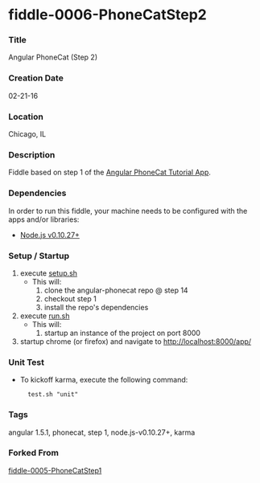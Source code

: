fiddle-0006-PhoneCatStep2
======


### Title

Angular PhoneCat (Step 2)


### Creation Date

02-21-16


### Location

Chicago, IL


### Description

Fiddle based on step 1 of the [Angular PhoneCat Tutorial App](https://docs.angularjs.org/tutorial/step_02).


### Dependencies

In order to run this fiddle, your machine needs to be configured with the apps and/or libraries:

 *  [Node.js v0.10.27+](http://nodejs.org/)


### Setup / Startup

1.  execute [setup.sh](setup.sh)
    * This will:
        1.  clone the angular-phonecat repo @ step 14
        2.  checkout step 1
        3.  install the repo's dependencies
2.  execute [run.sh](run.sh)
    * This will:
        1.  startup an instance of the project on port 8000
3.  startup chrome (or firefox) and navigate to [http://localhost:8000/app/](http://localhost:8000/app/)


### Unit Test

* To kickoff karma, execute the following command:

        test.sh "unit"


### Tags

angular 1.5.1, phonecat, step 1, node.js-v0.10.27+, karma


### Forked From

[fiddle-0005-PhoneCatStep1](../fiddle-0005-PhoneCatStep1)
